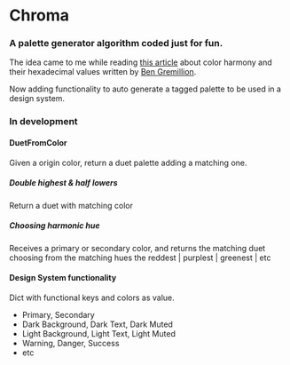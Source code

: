 # Chroma

### A palette generator algorithm coded just for fun.
The idea came to me while reading [this article](https://www.smashingmagazine.com/2012/10/the-code-side-of-color/ "«Hex Color – The Code Side Of Color», in Smashing Magazine") about color harmony and their hexadecimal values written by [Ben Gremillion](https://twitter.com/benthinkin "@benthinkin").

Now adding functionality to auto generate a tagged palette to be used in a design system.  

### In development

#### DuetFromColor
Given a origin color, return a duet palette adding a matching one.

##### Double highest & half lowers
Return a duet with matching color

##### Choosing harmonic hue
Receives a primary or secondary color, and returns the matching duet choosing from the matching hues the reddest | purplest | greenest | etc   

#### Design System functionality
Dict with functional keys and colors as value.

* Primary, Secondary
* Dark Background, Dark Text, Dark Muted
* Light Background, Light Text, Light Muted
* Warning, Danger, Success
* etc

